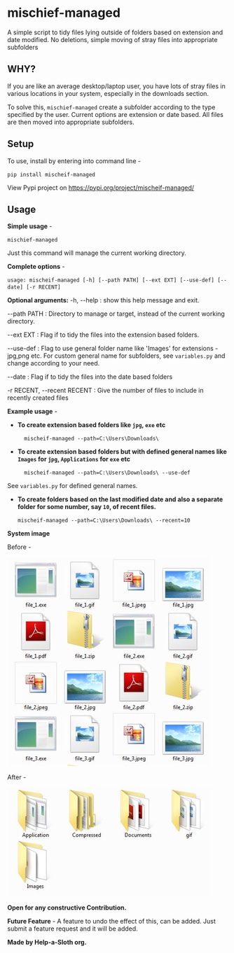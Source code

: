 
# mischief-managed

A simple script to tidy files lying outside of folders based on extension and date modified.
No deletions, simple moving of stray files into appropriate subfolders

## WHY?
If you are like an average desktop/laptop user, you have lots of stray files in various locations in your system, especially in the downloads section.

To solve this, `mischief-managed` create a subfolder according to the type specified by the user. Current options are extension or date based. All files are then moved into appropriate subfolders.

## Setup
To use, install by entering into command line -

    pip install mischeif-managed

View Pypi project on https://pypi.org/project/mischeif-managed/

##  Usage

**Simple usage** - 

    mischief-managed
Just this command will manage the current working directory.

**Complete options** - 

    usage: mischeif-managed [-h] [--path PATH] [--ext EXT] [--use-def] [--date] [-r RECENT]

**Optional arguments:**
  -h, --help  :  show this help message and exit.
  
  --path PATH  :  Directory to manage or target, instead of the current working directory.
  
  --ext EXT  :  Flag if to tidy the files into the extension based folders.
  
  --use-def  :  Flag to use general folder name like 'Images' for extensions - jpg,png etc.
                For custom general name for subfolders,  see `variables.py` and change according to your need.
		
  --date  :  Flag if to tidy the files into the date based folders
  
  -r RECENT, --recent RECENT  :  Give the number of files to include in recently created files

**Example usage** -
- **To create extension based folders like `jpg`, `exe` etc**

	    mischeif-managed --path=C:\Users\Downloads\

- **To create extension based folders but with defined general names like `Images` for `jpg`, `Applications` for `exe` etc**

	    mischeif-managed --path=C:\Users\Downloads\ --use-def
See `variables.py` for defined general names.

- **To create folders based on the last modified date and also a separate folder for some number, say `10`, of recent files.**

	  mischeif-managed --path=C:\Users\Downloads\ --recent=10

**System image**

Before - 

![files_capture](PREVIEW/files_capture.JPG?raw=true)

After - 

![folder_capture](PREVIEW/folder_capture.JPG?raw=true)


**Open for any constructive Contribution.**

**Future Feature** - A feature to undo the effect of this, can be added. Just submit a feature request and it will be added.

**Made by Help-a-Sloth org.**

